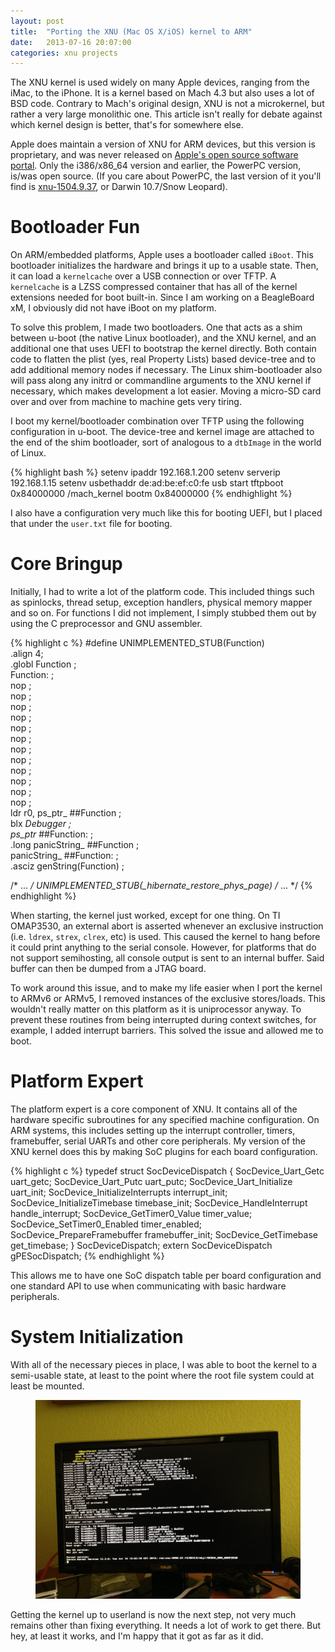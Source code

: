 ```yaml
---
layout: post
title:  "Porting the XNU (Mac OS X/iOS) kernel to ARM"
date:   2013-07-16 20:07:00
categories: xnu projects
---
```


The XNU kernel is used widely on many Apple devices, ranging from the iMac, to the iPhone. It is a kernel based on Mach 
4.3 but also uses a lot of BSD code. Contrary to Mach's original design, XNU is not a microkernel, but rather a very 
large monolithic one. This article isn't really for debate against which kernel design is better, that's for somewhere 
else.

Apple does maintain a version of XNU for ARM devices, but this version is proprietary, and was never released on
[Apple's open source software portal](http://opensource.apple.com). Only the i386/x86_64 version and earlier, the 
PowerPC version, is/was open source. (If you care about PowerPC, the last version of it you'll find is 
[xnu-1504.9.37](http://opensource.apple.com/source/xnu/xnu-1504.9.37), or Darwin 10.7/Snow Leopard).

Bootloader Fun
==============

On ARM/embedded platforms, Apple uses a bootloader called `iBoot`. This bootloader initializes the hardware
and brings it up to a usable state. Then, it can load a `kernelcache` over a USB connection or over TFTP. A 
`kernelcache` is a LZSS compressed container that has all of the kernel extensions needed for boot built-in. Since I am 
working on a BeagleBoard xM, I obviously did not have iBoot on my platform.

To solve this problem, I made two bootloaders. One that acts as a shim between u-boot (the native Linux bootloader), and 
the XNU kernel, and an additional one that uses UEFI to bootstrap the kernel directly. Both contain code to flatten the 
plist (yes, real Property Lists) based device-tree and to add additional memory nodes if necessary. The Linux 
shim-bootloader also will pass along any initrd or commandline arguments to the XNU kernel if necessary, which makes 
development a lot easier. Moving a micro-SD card over and over from machine to machine gets very tiring.

I boot my kernel/bootloader combination over TFTP using the following configuration in u-boot. The device-tree and 
kernel image are attached to the end of the shim bootloader, sort of analogous to a `dtbImage` in the world of Linux.

{% highlight bash %}
setenv ipaddr 192.168.1.200
setenv serverip 192.168.1.15
setenv usbethaddr de:ad:be:ef:c0:fe
usb start
tftpboot 0x84000000 /mach_kernel
bootm 0x84000000
{% endhighlight %}

I also have a configuration very much like this for booting UEFI, but I placed that under the `user.txt` file for 
booting.

Core Bringup
============

Initially, I had to write a lot of the platform code. This included things such as spinlocks, thread setup, exception
handlers, physical memory mapper and so on. For functions I did not implement, I simply stubbed them out by using the C 
preprocessor and GNU assembler.

{% highlight c %}
#define UNIMPLEMENTED_STUB(Function)            \
    .align 4;                                   \
    .globl Function                         ;   \
    Function:                               ;   \
        nop                                 ;   \
        nop                                 ;   \
        nop                                 ;   \
        nop                                 ;   \
        nop                                 ;   \
        nop                                 ;   \
        nop                                 ;   \
        nop                                 ;   \
        nop                                 ;   \
        nop                                 ;   \
        nop                                 ;   \
        nop                                 ;   \
        ldr     r0, ps_ptr_ ##Function      ;   \
        blx     _Debugger                   ;   \
    ps_ptr_ ##Function:                     ;   \
        .long   panicString_ ##Function     ;   \
    panicString_ ##Function:                ;   \
        .asciz  genString(Function)         ;

/* ... */
UNIMPLEMENTED_STUB(_hibernate_restore_phys_page)
/* ... */
{% endhighlight %}

When starting, the kernel just worked, except for one thing. On TI OMAP3530, an external abort is asserted whenever
an exclusive instruction (i.e. `ldrex`, `strex`, `clrex`, etc) is used. This caused the kernel to hang before it could
print anything to the serial console. However, for platforms that do not support semihosting, all console output is sent
to an internal buffer. Said buffer can then be dumped from a JTAG board.

To work around this issue, and to make my life easier when I port the kernel to ARMv6 or ARMv5, I removed instances of
the exclusive stores/loads. This wouldn't really matter on this platform as it is uniprocessor anyway. To prevent
these routines from being interrupted during context switches, for example, I added interrupt barriers.  This solved
the issue and allowed me to boot.

Platform Expert
===============

The platform expert is a core component of XNU. It contains all of the hardware specific subroutines for any
specified machine configuration. On ARM systems, this includes setting up the interrupt controller, timers, 
framebuffer, serial UARTs and other core peripherals. My version of the XNU kernel does this by making SoC
plugins for each board configuration.

{% highlight c %}
typedef struct SocDeviceDispatch {
    SocDevice_Uart_Getc             uart_getc;
    SocDevice_Uart_Putc             uart_putc;
    SocDevice_Uart_Initialize       uart_init;
    SocDevice_InitializeInterrupts  interrupt_init;
    SocDevice_InitializeTimebase    timebase_init;
    SocDevice_HandleInterrupt       handle_interrupt;
    SocDevice_GetTimer0_Value       timer_value;
    SocDevice_SetTimer0_Enabled     timer_enabled;
    SocDevice_PrepareFramebuffer    framebuffer_init;
    SocDevice_GetTimebase           get_timebase;
} SocDeviceDispatch;
extern SocDeviceDispatch    gPESocDispatch;
{% endhighlight %}

This allows me to have one SoC dispatch table per board configuration and one standard API to use when communicating 
with basic hardware peripherals.

System Initialization
=====================

With all of the necessary pieces in place, I was able to boot the kernel to a semi-usable state, at least to the point
where the root file system could at least be mounted. 

<figure>
<img src="/images/xnuboot.png" alt="XNU booting and panicking">
</figure>

Getting the kernel up to userland is now the next step, not very much remains other than fixing everything. It needs a 
lot of work to get there. But hey, at least it works, and I'm happy that it got as far as it did.


